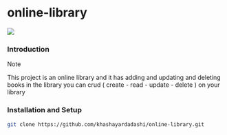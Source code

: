 # online-library
  <a href="https://skillicons.dev">
    <img src="https://skillicons.dev/icons?i=php,bootstrap,mysql,javascript,git" />
  </a>
  
### Introduction
> [!NOTE]
> This project is an online library and it has adding and updating and deleting books in the library
> you can crud ( create - read - update - delete ) on your library
### Installation and Setup
```bash
git clone https://github.com/khashayardadashi/online-library.git
```


